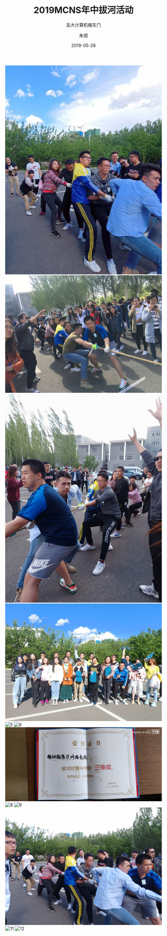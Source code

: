 ﻿---
layout:     post
title:      2019MCNS年中拔河活动
subtitle:   吉大计算机楼东门
date:       2019-05-28
author:     朱煜
header-img: img/post-bg-coffee.jpeg
catalog: true
tags:
    - 拔河
---
![1](https://github.com/ccstmcns/ccstmcns.github.io/blob/master/img/2019-05-28/1.jpg?raw=true)
![2](https://github.com/ccstmcns/ccstmcns.github.io/blob/master/img/2019-05-28/2.jpg?raw=true)
![3](https://github.com/ccstmcns/ccstmcns.github.io/blob/master/img/2019-05-28/3.jpg?raw=true)
![4](https://github.com/ccstmcns/ccstmcns.github.io/blob/master/img/2019-05-28/4.jpg?raw=true)
![5](https://github.com/ccstmcns/ccstmcns.github.io/blob/master/img/2019-05-28/5.jpg?raw=true)
![6](https://github.com/ccstmcns/ccstmcns.github.io/blob/master/img/2019-05-28/6.jpg?raw=true)
![7](https://github.com/ccstmcns/ccstmcns.github.io/blob/master/img/2019-05-28/7.jpg?raw=true)
![8](https://github.com/ccstmcns/ccstmcns.github.io/blob/master/img/2019-05-28/8.jpg?raw=true)
![9](https://github.com/ccstmcns/ccstmcns.github.io/blob/master/img/2019-05-28/9.jpg?raw=true)
![10](https://github.com/ccstmcns/ccstmcns.github.io/blob/master/img/2019-05-28/10.jpg?raw=true)
![11](https://github.com/ccstmcns/ccstmcns.github.io/blob/master/img/2019-05-28/11.jpg?raw=true)
![12](https://github.com/ccstmcns/ccstmcns.github.io/blob/master/img/2019-05-28/12.jpg?raw=true)
